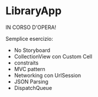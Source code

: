 # LibraryApp

IN CORSO D'OPERA!

Semplice esercizio:
- No Storyboard
- CollectionView con Custom Cell
- constraits
- MVC pattern
- Networking con UrlSession
- JSON Parsing
- DispatchQueue
